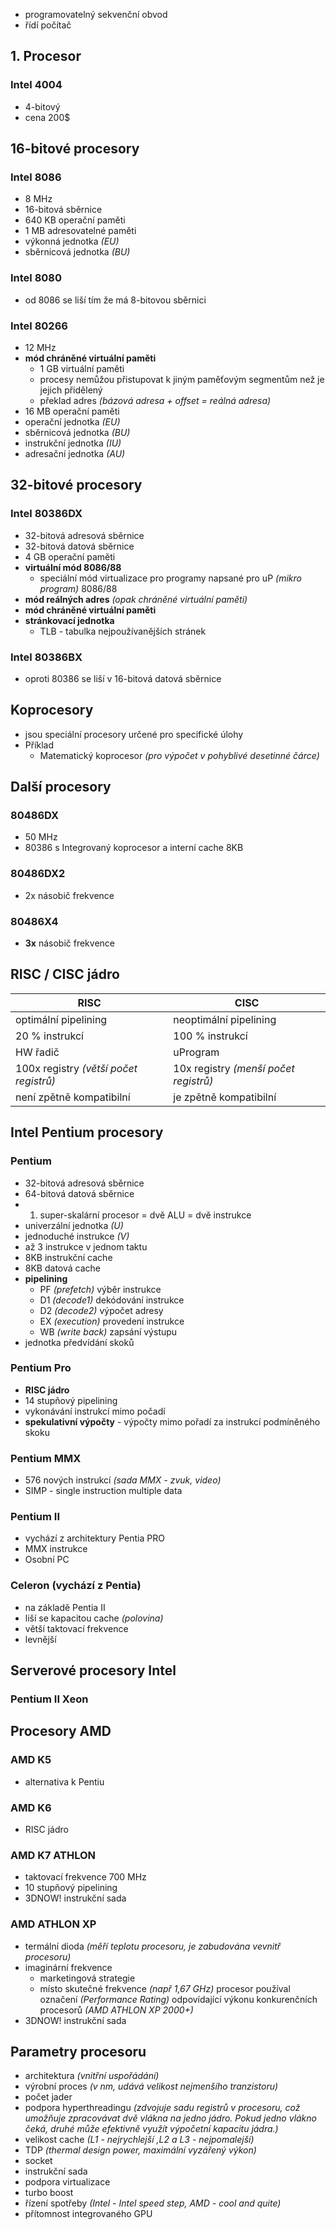 - programovatelný sekvenční obvod
- řídí počítač
## 1. Procesor
### Intel 4004
- 4-bitový
- cena 200$
## 16-bitové procesory
### Intel 8086
- 8 MHz
- 16-bitová sběrnice
- 640 KB operační paměti
- 1 MB adresovatelné paměti
- výkonná jednotka *(EU)*
- sběrnicová jednotka *(BU)*
### Intel 8080
- od 8086 se liší tím že má 8-bitovou sběrnici
### Intel 80266
- 12 MHz
- **mód chráněné virtuální paměti**
	- 1 GB virtuální paměti
	- procesy nemůžou přistupovat k jiným paměťovým segmentům než je jejich přidělený
	- překlad adres *(bázová adresa + offset = reálná adresa)*
- 16 MB operační paměti
- operační jednotka *(EU)*
- sběrnicová jednotka *(BU)*
- instrukční jednotka *(IU)*
- adresační jednotka *(AU)*
## 32-bitové procesory
### Intel 80386DX
- 32-bitová adresová sběrnice
- 32-bitová datová sběrnice
- 4 GB operační paměti
- **virtuální mód 8086/88**
	- speciální mód virtualizace pro programy napsané pro uP *(mikro program)* 8086/88
- **mód reálných adres** *(opak chráněné virtuální paměti)*
- **mód chráněné virtuální paměti**
- **stránkovací jednotka**
	- TLB - tabulka nejpoužívanějších stránek 
### Intel 80386BX
- oproti 80386 se liší v 16-bitová datová sběrnice
## Koprocesory
- jsou speciální procesory určené pro specifické úlohy
- Příklad
	- Matematický koprocesor *(pro výpočet v pohyblivé desetinné čárce)*
## Další procesory
### 80486DX
- 50 MHz
- 80386 s Integrovaný koprocesor a interní cache 8KB
### 80486DX2
- 2x násobič frekvence
### 80486X4
- **3x** násobič frekvence
## RISC / CISC jádro
| RISC                                   | CISC                                  |
| -------------------------------------- | ------------------------------------- |
| optimální pipelining                   | neoptimální pipelining                |
| 20 % instrukcí                         | 100 % instrukcí                       |
| HW řadič                               | uProgram                              |
| 100x registry *(větší počet registrů)* | 10x registry *(menší počet registrů)* |
| není zpětně kompatibilní               | je zpětně kompatibilní                |
## Intel Pentium procesory 
### Pentium
- 32-bitová adresová sběrnice
- 64-bitová datová sběrnice 
- 1. super-skalární procesor = dvě ALU = dvě instrukce
- univerzální jednotka *(U)*
- jednoduché instrukce *(V)*
- až 3 instrukce v jednom taktu
- 8KB instrukční cache
- 8KB datová cache
- **pipelining**
	- PF *(prefetch)* výběr instrukce
	- D1 *(decode1)* dekódování instrukce
	- D2 *(decode2)* výpočet adresy
	- EX *(execution)* provedení instrukce
	- WB *(write back)* zapsání výstupu
- jednotka předvídání skoků
### Pentium Pro
- **RISC jádro**
- 14 stupňový pipelining
- vykonávání instrukcí mimo počadí
- **spekulativní výpočty** - výpočty mimo pořadí za instrukcí podmíněného skoku
### Pentium MMX
- 576 nových instrukcí *(sada MMX - zvuk, video)*
- SIMP - single instruction multiple data
### Pentium II
- vychází z architektury Pentia PRO
- MMX instrukce
- Osobní PC
### Celeron (vychází z Pentia)
- na základě Pentia II
- liší se kapacitou cache *(polovina)*
- větší taktovací frekvence
- levnější
## Serverové procesory Intel
### Pentium II Xeon
## Procesory AMD
### AMD K5
- alternativa k Pentiu
### AMD K6
- RISC jádro
### AMD K7 ATHLON
- taktovací frekvence 700 MHz
- 10 stupňový pipelining
- 3DNOW! instrukční sada
### AMD ATHLON XP
- termální dioda *(měří teplotu procesoru, je zabudována vevnitř procesoru)*
- imaginární frekvence
	- marketingová strategie
	- místo skutečné frekvence *(např 1,67 GHz)* procesor používal označení *(Performance Rating)* odpovídající výkonu konkurenčních procesorů *(AMD ATHLON XP 2000+)*
- 3DNOW! instrukční sada
## Parametry procesoru
- architektura *(vnitřní uspořádání)*
- výrobní proces *(v nm, udává velikost nejmenšího tranzistoru)*
- počet jader
- podpora hyperthreadingu *(zdvojuje sadu registrů v procesoru, což umožňuje zpracovávat dvě vlákna na jedno jádro. Pokud jedno vlákno čeká, druhé může efektivně využít výpočetní kapacitu jádra.)*
- velikost cache *(L1 - nejrychlejší ,L2 a L3 - nejpomalejší)*
- TDP *(thermal design power, maximální vyzářený výkon)*
- socket
- instrukční sada
- podpora virtualizace
- turbo boost
- řízení spotřeby *(Intel - Intel speed step, AMD - cool and quite)*
- přítomnost integrovaného GPU